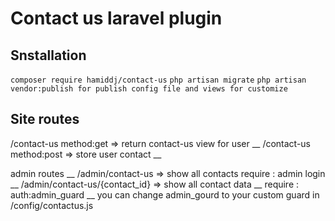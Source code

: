 # Contact us laravel plugin

## Snstallation
  `composer require hamiddj/contact-us`
  `php artisan migrate`
  `php artisan vendor:publish for publish config file and views for customize`

## Site routes
  /contact-us  method:get => return contact-us view for user __
  /contact-us  method:post => store user contact __

  admin routes __
  /admin/contact-us => show all contacts   require : admin login __
  /admin/contact-us/{contact_id} => show all contact data __
  require : auth:admin_guard __
   you can change admin_gourd to your custom guard in /config/contactus.js
  
  
